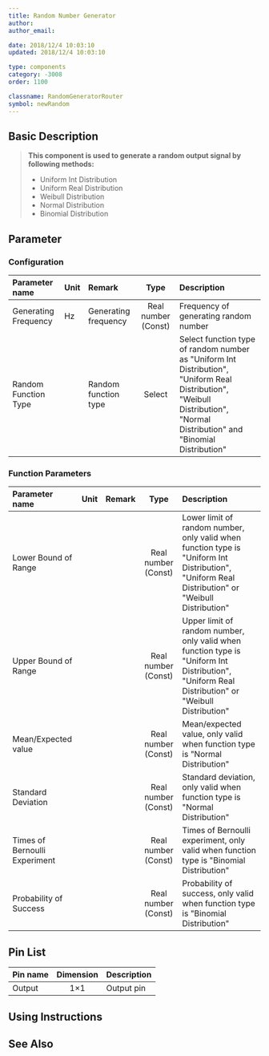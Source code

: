 ```yaml
---
title: Random Number Generator
author: 
author_email:

date: 2018/12/4 10:03:10
updated: 2018/12/4 10:03:10

type: components
category: -3008
order: 1100

classname: RandomGeneratorRouter
symbol: newRandom
---
```

## Basic Description


> **This component is used to generate a random output signal by following methods:**
> + Uniform Int Distribution
> + Uniform Real Distribution
> + Weibull Distribution
> + Normal Distribution
> + Binomial Distribution

## Parameter
### Configuration
| Parameter name | Unit | Remark | Type | Description |
| :--- | :--- | :--- | :--: | :--- |
| Generating Frequency | Hz | Generating frequency | Real number (Const) |  Frequency of generating random number |
| Random Function Type |  | Random function type | Select | Select function type of random number as "Uniform Int Distribution",  "Uniform Real Distribution", "Weibull Distribution", "Normal Distribution" and "Binomial Distribution" |

### Function Parameters
| Parameter name | Unit | Remark | Type | Description |
| :--- | :--- | :--- | :--: | :--- |
| Lower Bound of Range |  |  | Real number (Const) | Lower limit of random number, only valid when function type is "Uniform Int Distribution", "Uniform Real Distribution" or "Weibull Distribution" |
| Upper Bound of Range |  |  | Real number (Const) | Upper limit of random number, only valid when function type is "Uniform Int Distribution", "Uniform Real Distribution" or "Weibull Distribution" |
| Mean/Expected value |  |  | Real number (Const) | Mean/expected value, only valid when function type is "Normal Distribution" |
| Standard Deviation |  |  | Real number (Const) | Standard deviation, only valid when function type is "Normal Distribution" |
| Times of Bernoulli Experiment |  |   | Real number (Const) | Times of Bernoulli experiment, only valid when function type is "Binomial Distribution" |
| Probability of Success |  |  | Real number (Const) | Probability of success, only valid when function type is "Binomial Distribution" |


## Pin List

| Pin name | Dimension | Description |
| :--- | :--:  | :--- |
| Output | 1×1 | Output pin |

## Using Instructions



## See Also


